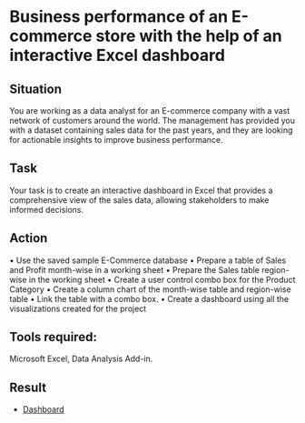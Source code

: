 # Business performance of an E-commerce store with the help of an interactive Excel dashboard
## Situation
You are working as a data analyst for an E-commerce company with a vast network
of customers around the world. The management has provided you with a dataset
containing sales data for the past years, and they are looking for actionable insights
to improve business performance.
## Task
Your task is to create an interactive dashboard in Excel that provides a
comprehensive view of the sales data, allowing stakeholders to make informed
decisions.
## Action
• Use the saved sample E-Commerce database
• Prepare a table of Sales and Profit month-wise in a working sheet
• Prepare the Sales table region-wise in the working sheet
• Create a user control combo box for the Product Category
• Create a column chart of the month-wise table and region-wise table
• Link the table with a combo box.
• Create a dashboard using all the visualizations created for the project
## Tools required:
Microsoft Excel, Data Analysis Add-in.
## Result 
- <a href ="https://github.com/git-adityadas/business-performance-of-an-E-commerce-store-with-the-help-of-an-interactive-Excel-dashboard/blob/main/Dashboard_IMAGE.png">Dashboard</a>

